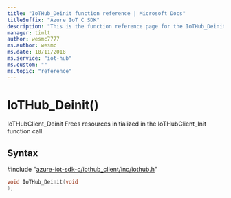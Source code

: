 ```yaml
---                             
title: "IoTHub_Deinit function reference | Microsoft Docs" 
titleSuffix: "Azure IoT C SDK"            
description: "This is the function reference page for the IoTHub_Deinit() function in the Azure IoT C SDK. This SDK is used with Azure IoT Hub and Azure IoT Hub Device Provisioning Service"            
manager: timlt                 
author: wesmc7777              
ms.author: wesmc               
ms.date: 10/11/2018                    
ms.service: "iot-hub"             
ms.custom: ""                
ms.topic: "reference"        
---                            
```


# IoTHub_Deinit()

IoTHubClient_Deinit Frees resources initialized in the IoTHubClient_Init function call.

## Syntax

\#include "[azure-iot-sdk-c/iothub_client/inc/iothub.h](../iothub-h.md)"  
```C
void IoTHub_Deinit(void
);
```

